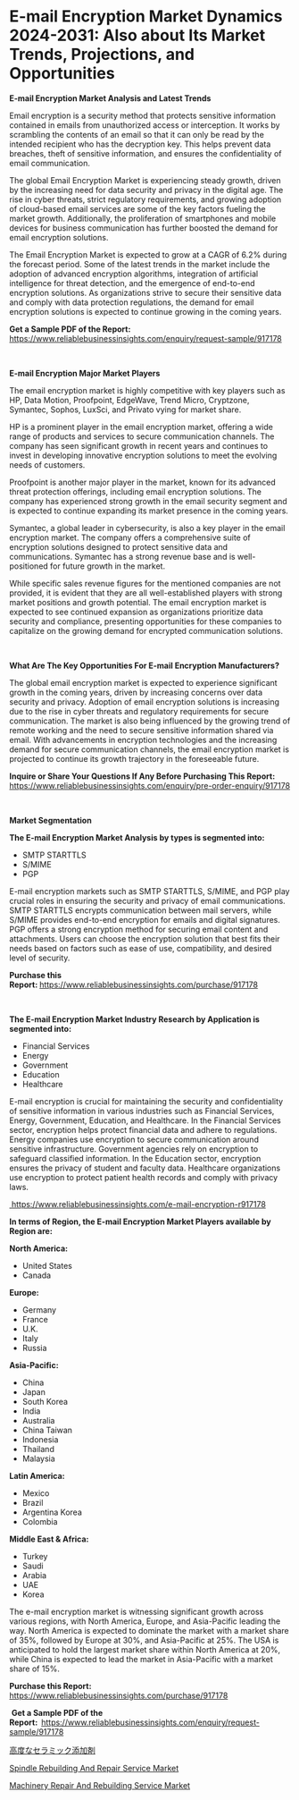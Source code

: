 <p><h1>E-mail Encryption Market Dynamics 2024-2031: Also about Its Market Trends, Projections, and Opportunities</h1></p><p><strong>E-mail Encryption Market Analysis and Latest Trends</strong></p>
<p><p>Email encryption is a security method that protects sensitive information contained in emails from unauthorized access or interception. It works by scrambling the contents of an email so that it can only be read by the intended recipient who has the decryption key. This helps prevent data breaches, theft of sensitive information, and ensures the confidentiality of email communication.</p><p>The global Email Encryption Market is experiencing steady growth, driven by the increasing need for data security and privacy in the digital age. The rise in cyber threats, strict regulatory requirements, and growing adoption of cloud-based email services are some of the key factors fueling the market growth. Additionally, the proliferation of smartphones and mobile devices for business communication has further boosted the demand for email encryption solutions.</p><p>The Email Encryption Market is expected to grow at a CAGR of 6.2% during the forecast period. Some of the latest trends in the market include the adoption of advanced encryption algorithms, integration of artificial intelligence for threat detection, and the emergence of end-to-end encryption solutions. As organizations strive to secure their sensitive data and comply with data protection regulations, the demand for email encryption solutions is expected to continue growing in the coming years.</p></p>
<p><strong>Get a Sample PDF of the Report:&nbsp;</strong> <a href="https://www.reliablebusinessinsights.com/enquiry/request-sample/917178">https://www.reliablebusinessinsights.com/enquiry/request-sample/917178</a></p>
<p>&nbsp;</p>
<p><strong>E-mail Encryption Major Market Players</strong></p>
<p><p>The email encryption market is highly competitive with key players such as HP, Data Motion, Proofpoint, EdgeWave, Trend Micro, Cryptzone, Symantec, Sophos, LuxSci, and Privato vying for market share. </p><p>HP is a prominent player in the email encryption market, offering a wide range of products and services to secure communication channels. The company has seen significant growth in recent years and continues to invest in developing innovative encryption solutions to meet the evolving needs of customers. </p><p>Proofpoint is another major player in the market, known for its advanced threat protection offerings, including email encryption solutions. The company has experienced strong growth in the email security segment and is expected to continue expanding its market presence in the coming years. </p><p>Symantec, a global leader in cybersecurity, is also a key player in the email encryption market. The company offers a comprehensive suite of encryption solutions designed to protect sensitive data and communications. Symantec has a strong revenue base and is well-positioned for future growth in the market. </p><p>While specific sales revenue figures for the mentioned companies are not provided, it is evident that they are all well-established players with strong market positions and growth potential. The email encryption market is expected to see continued expansion as organizations prioritize data security and compliance, presenting opportunities for these companies to capitalize on the growing demand for encrypted communication solutions.</p></p>
<p>&nbsp;</p>
<p><strong>What Are The Key Opportunities For E-mail Encryption Manufacturers?</strong></p>
<p><p>The global email encryption market is expected to experience significant growth in the coming years, driven by increasing concerns over data security and privacy. Adoption of email encryption solutions is increasing due to the rise in cyber threats and regulatory requirements for secure communication. The market is also being influenced by the growing trend of remote working and the need to secure sensitive information shared via email. With advancements in encryption technologies and the increasing demand for secure communication channels, the email encryption market is projected to continue its growth trajectory in the foreseeable future.</p></p>
<p><strong>Inquire or Share Your Questions If Any Before Purchasing This Report:</strong> <a href="https://www.reliablebusinessinsights.com/enquiry/pre-order-enquiry/917178">https://www.reliablebusinessinsights.com/enquiry/pre-order-enquiry/917178</a></p>
<p>&nbsp;</p>
<p><strong>Market Segmentation</strong></p>
<p><strong>The E-mail Encryption Market Analysis by types is segmented into:</strong></p>
<p><ul><li>SMTP STARTTLS</li><li>S/MIME</li><li>PGP</li></ul></p>
<p><p>E-mail encryption markets such as SMTP STARTTLS, S/MIME, and PGP play crucial roles in ensuring the security and privacy of email communications. SMTP STARTTLS encrypts communication between mail servers, while S/MIME provides end-to-end encryption for emails and digital signatures. PGP offers a strong encryption method for securing email content and attachments. Users can choose the encryption solution that best fits their needs based on factors such as ease of use, compatibility, and desired level of security.</p></p>
<p><strong>Purchase this Report:&nbsp;</strong><a href="https://www.reliablebusinessinsights.com/purchase/917178">https://www.reliablebusinessinsights.com/purchase/917178</a></p>
<p>&nbsp;</p>
<p><strong>The E-mail Encryption Market Industry Research by Application is segmented into:</strong></p>
<p><ul><li>Financial Services</li><li>Energy</li><li>Government</li><li>Education</li><li>Healthcare</li></ul></p>
<p><p>E-mail encryption is crucial for maintaining the security and confidentiality of sensitive information in various industries such as Financial Services, Energy, Government, Education, and Healthcare. In the Financial Services sector, encryption helps protect financial data and adhere to regulations. Energy companies use encryption to secure communication around sensitive infrastructure. Government agencies rely on encryption to safeguard classified information. In the Education sector, encryption ensures the privacy of student and faculty data. Healthcare organizations use encryption to protect patient health records and comply with privacy laws.</p></p>
<p><a href="https://www.reliablebusinessinsights.com/e-mail-encryption-r917178">&nbsp;https://www.reliablebusinessinsights.com/e-mail-encryption-r917178</a></p>
<p><strong>In terms of Region, the E-mail Encryption Market Players available by Region are:</strong></p>
<p>
    <p> <strong> North America: </strong>
        <ul>
            <li>United States</li>
            <li>Canada</li>
        </ul>
        </p> 
    <p> <strong> Europe: </strong>
        <ul>
            <li>Germany</li>
            <li>France</li>
            <li>U.K.</li>
            <li>Italy</li>
            <li>Russia</li>
        </ul>
        </p> 
    <p> <strong> Asia-Pacific: </strong>
        <ul>
            <li>China</li>
            <li>Japan</li>
            <li>South Korea</li>
            <li>India</li>
            <li>Australia</li>
            <li>China Taiwan</li>
            <li>Indonesia</li>
            <li>Thailand</li>
            <li>Malaysia</li>
        </ul>
        </p> 
    <p> <strong> Latin America: </strong>
        <ul>
            <li>Mexico</li>
            <li>Brazil</li>
            <li>Argentina Korea</li>
            <li>Colombia</li>
        </ul>
        </p> 
    <p> <strong> Middle East & Africa: </strong>
        <ul>
            <li>Turkey</li>
            <li>Saudi</li>
            <li>Arabia</li>
            <li>UAE</li>
            <li>Korea</li>
        </ul>
    </p>
    </p>
<p><p>The e-mail encryption market is witnessing significant growth across various regions, with North America, Europe, and Asia-Pacific leading the way. North America is expected to dominate the market with a market share of 35%, followed by Europe at 30%, and Asia-Pacific at 25%. The USA is anticipated to hold the largest market share within North America at 20%, while China is expected to lead the market in Asia-Pacific with a market share of 15%.</p></p>
<p><strong>Purchase this Report: </strong><a href="https://www.reliablebusinessinsights.com/purchase/917178">https://www.reliablebusinessinsights.com/purchase/917178</a></p>
<p>&nbsp;<strong>Get a Sample PDF of the Report:&nbsp;&nbsp;</strong><a href="https://www.reliablebusinessinsights.com/enquiry/request-sample/917178">https://www.reliablebusinessinsights.com/enquiry/request-sample/917178</a></p>
<p><strong></strong></p>
<p><p><a href="https://github.com/FredaJerde/Market-Research-Report-List-1/blob/main/6331743181963.md">高度なセラミック添加剤</a></p><p><a href="https://github.com/syaifulanwaramsyori/Market-Research-Report-List-1/blob/main/spindle-rebuilding-and-repair-service-market.md">Spindle Rebuilding And Repair Service Market</a></p><p><a href="https://github.com/vregtldg37/Market-Research-Report-List-1/blob/main/machinery-repair-and-rebuilding-service-market.md">Machinery Repair And Rebuilding Service Market</a></p></p>